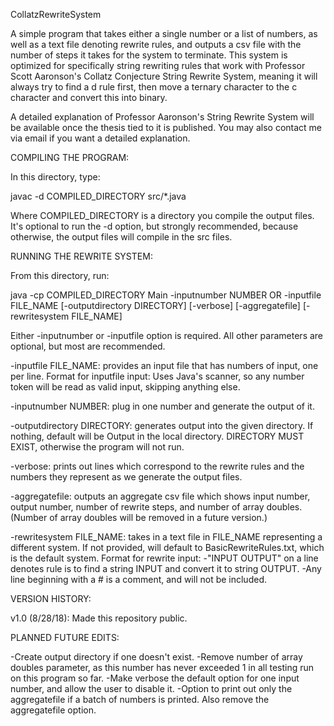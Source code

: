 CollatzRewriteSystem

A simple program that takes either a single number or a list of numbers, as well as a text file denoting rewrite rules, and outputs a csv file with the number of steps it takes for the system to terminate. This system is optimized for specifically string rewriting rules that work with Professor Scott Aaronson's Collatz Conjecture String Rewrite System, meaning it will always try to find a d rule first, then move a ternary character to the c character and convert this into binary.

A detailed explanation of Professor Aaronson's String Rewrite System will be available once the thesis tied to it is published. You may also contact me via email if you want a detailed explanation.


COMPILING THE PROGRAM:

In this directory, type:

 javac -d COMPILED_DIRECTORY src/*.java

Where COMPILED_DIRECTORY is a directory you compile the output files. It's optional to run the -d option, but strongly recommended, because otherwise, the output files will compile in the src files.


RUNNING THE REWRITE SYSTEM:

From this directory, run:
  
  java -cp COMPILED_DIRECTORY Main -inputnumber NUMBER OR -inputfile FILE_NAME [-outputdirectory DIRECTORY] [-verbose] [-aggregatefile] [-rewritesystem FILE_NAME]  

Either -inputnumber or -inputfile option is required. All other parameters are optional, but most are recommended.

  -inputfile FILE_NAME: provides an input file that has numbers of input, one per line. Format for inputfile input: Uses Java's scanner, so any number token will be read as valid input, skipping anything else.
  
  -inputnumber NUMBER: plug in one number and generate the output of it.
  
  -outputdirectory DIRECTORY: generates output into the given directory. If nothing, default will be Output in the local directory. DIRECTORY MUST EXIST, otherwise the program will not run.
  
  -verbose: prints out lines which correspond to the rewrite rules and the numbers they represent as we generate the output files. 
  
  -aggregatefile: outputs an aggregate csv file which shows input number, output number, number of rewrite steps, and number of array doubles. (Number of array doubles will be removed in a future version.)
  
  -rewritesystem FILE_NAME: takes in a text file in FILE_NAME representing a different system. If not provided, will default to BasicRewriteRules.txt, which is the default system.
    Format for rewrite input:
      -"INPUT OUTPUT" on a line denotes rule is to find a string INPUT and convert it to string OUTPUT.
      -Any line beginning with a # is a comment, and will not be included.


VERSION HISTORY:

v1.0 (8/28/18): Made this repository public.


PLANNED FUTURE EDITS:

-Create output directory if one doesn't exist.
-Remove number of array doubles parameter, as this number has never exceeded 1 in all testing run on this program so far.
-Make verbose the default option for one input number, and allow the user to disable it.
-Option to print out only the aggregatefile if a batch of numbers is printed. Also remove the aggregatefile option.

